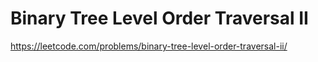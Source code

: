 # Binary Tree Level Order Traversal II

https://leetcode.com/problems/binary-tree-level-order-traversal-ii/